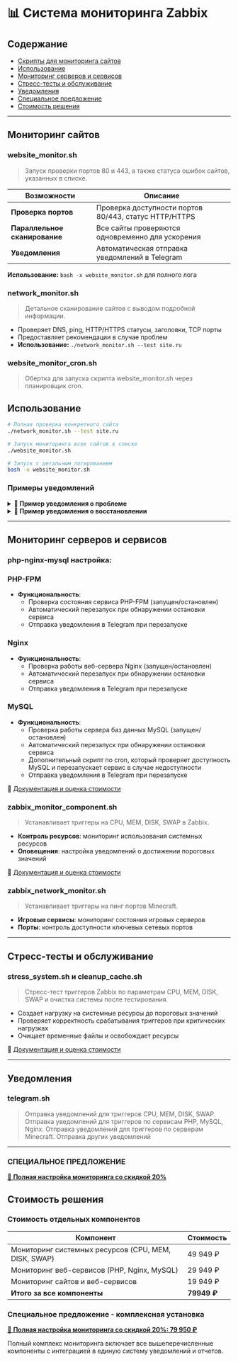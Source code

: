 # 📊 Система мониторинга Zabbix

## Содержание

- [Скрипты для мониторинга сайтов](#мониторинг-сайтов)
- [Использование](#использование)
- [Мониторинг серверов и сервисов](#мониторинг-серверов-и-сервисов)
- [Стресс-тесты и обслуживание](#стресс-тесты-и-обслуживание)
- [Уведомления](#уведомления)
- [Специальное предложение](#специальное-предложение)
- [Стоимость решения](#стоимость-решения)

---

## Мониторинг сайтов

### website_monitor.sh

> Запуск проверки портов 80 и 443, а также статуса ошибок сайтов, указанных в списке.

| Возможности | Описание |
|-------------|----------|
| **Проверка портов** | Проверка доступности портов 80/443, статус HTTP/HTTPS |
| **Параллельное сканирование** | Все сайты проверяются одновременно для ускорения |
| **Уведомления** | Автоматическая отправка уведомлений в Telegram |

**Использование:** `bash -x website_monitor.sh` для полного лога

### network_monitor.sh

> Детальное сканирование сайтов с выводом подробной информации.

* Проверяет DNS, ping, HTTP/HTTPS статусы, заголовки, TCP порты
* Предоставляет рекомендации в случае проблем
* **Использование:** `./network_monitor.sh --test site.ru`

### website_monitor_cron.sh

> Обертка для запуска скрипта website_monitor.sh через планировщик cron.

## Использование

```bash
# Полная проверка конкретного сайта
./network_monitor.sh --test site.ru

# Запуск мониторинга всех сайтов в списке
./website_monitor.sh

# Запуск с детальным логированием
bash -x website_monitor.sh
```


### Примеры уведомлений

<details>
<summary><b>📌 Пример уведомления о проблеме</b></summary>

```
🚨 ПРОБЛЕМА: Сайт site.ru недоступен

📊 Сервис: Мониторинг сайтов
⚠️ Важность: Критическая
⏰ Время: 2025-05-01 06:25:17

📝 Детали проблемы:
HTTP ошибка: 502, HTTPS ошибка: 502

Результаты тестирования:
7️⃣ Заключение:
  ❌ ИТОГ: Сайт site.ru недоступен
  ➤ Рекомендации:
    • Проверьте работу веб-сервера
    • Проверьте настройки Traefik
    • Проверьте контейнеры/сервисы сайта
    • Проверьте сетевое подключение
=======================
✅ Тестирование завершено.

#website #critical
```
</details>

<details>
<summary><b>📌 Пример уведомления о восстановлении</b></summary>

```
✅ ВОССТАНОВЛЕНО: Сайт site.ru восстановил свою работу.

📊 Сервис: Мониторинг сайтов
⏰ Время: 2025-05-01 06:29:22

📝 Описание: Сервис снова доступен.
Сайт доступен (HTTP: 200, HTTPS: 200, TCP80: 1, TCP443: 1, Ping: 1)

#recovery #website

recovery_status: true
```
</details>

---

## Мониторинг серверов и сервисов

### php-nginx-mysql настройка:

### PHP-FPM

* **Функциональность**:
  * Проверка состояния сервиса PHP-FPM (запущен/остановлен)
  * Автоматический перезапуск при обнаружении остановки сервиса
  * Отправка уведомления в Telegram при перезапуске

### Nginx

* **Функциональность**:
  * Проверка работы веб-сервера Nginx (запущен/остановлен)
  * Автоматический перезапуск при обнаружении остановки сервиса
  * Отправка уведомления в Telegram при перезапуске

### MySQL

* **Функциональность**:
  * Проверка работы сервера баз данных MySQL (запущен/остановлен)
  * Автоматический перезапуск при обнаружении остановки сервиса
  * Дополнительный скрипт по cron, который проверяет доступность MySQL 
    и перезапускает сервис в случае недоступности
  * Отправка уведомления в Telegram при перезапуске

📄 [Документация и оценка стоимости](https://github.com/itsmyfox/monitoring/blob/main/php-nginx-mysql-monitoring.md)

### zabbix_monitor_component.sh

> Устанавливает триггеры на CPU, MEM, DISK, SWAP в Zabbix.

* **Контроль ресурсов**: мониторинг использования системных ресурсов
* **Оповещения**: настройка уведомлений о достижении пороговых значений

📄 [Документация и оценка стоимости](https://github.com/itsmyfox/monitoring/blob/main/zabbix_monitor_component.md)

### zabbix_network_monitor.sh

> Устанавливает триггеры на пинг портов Minecraft.

* **Игровые сервисы**: мониторинг состояния игровых серверов
* **Порты**: контроль доступности ключевых сетевых портов

---

## Стресс-тесты и обслуживание

### stress_system.sh и cleanup_cache.sh

> Стресс-тест триггеров Zabbix по параметрам CPU, MEM, DISK, SWAP и очистка системы после тестирования.

* Создает нагрузку на системные ресурсы до пороговых значений
* Проверяет корректность срабатывания триггеров при критических нагрузках
* Очищает временные файлы и освобождает ресурсы

📄 [Документация и оценка стоимости](https://github.com/itsmyfox/monitoring/blob/main/stress_test_linux.md)

---

## Уведомления

### telegram.sh

> Отправка уведомлений для триггеров CPU, MEM, DISK, SWAP.
> Отправка уведомлений для триггеров по сервисам PHP, MySQL, Nginx.
> Отправка уведомлений для триггеров по серверам Minecraft.
> Отправка других уведомлений


---

### СПЕЦИАЛЬНОЕ ПРЕДЛОЖЕНИЕ

<a href="https://github.com/itsmyfox/monitoring/blob/main/full_install_monitoring.md" target="_blank" rel="noopener noreferrer">📄 **Полная настройка мониторинга со скидкой 20%**</a>

## Стоимость решения

### Стоимость отдельных компонентов

| Компонент | Стоимость |
|-----------|-----------|
| Мониторинг системных ресурсов (CPU, MEM, DISK, SWAP) | 49 949 ₽ |
| Мониторинг веб-сервисов (PHP, Nginx, MySQL) | 29 949 ₽ |
| Мониторинг сайтов и веб-сервисов | 19 949 ₽ |
| **Итого за все компоненты** | **79949 ₽** |

### Специальное предложение - комплексная установка

<a href="https://github.com/itsmyfox/monitoring/blob/main/full_install_monitoring.md" target="_blank" rel="noopener noreferrer">📄 **Полная настройка мониторинга со скидкой 20%: 79 950 ₽**</a>

Полный комплекс мониторинга включает все вышеперечисленные компоненты с интеграцией в единую систему уведомлений и отчетов.

